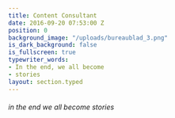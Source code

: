 ```yaml
---
title: Content Consultant
date: 2016-09-20 07:53:00 Z
position: 0
background_image: "/uploads/bureaublad_3.png"
is_dark_background: false
is_fullscreen: true
typewriter_words:
- In the end, we all become
- stories
layout: section.typed
---
```


###### <span id="typed">in the end we all become stories</span>